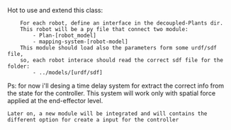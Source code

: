 Hot to use and extend this class:

        For each robot, define an interface in the decoupled-Plants dir.
        This robot will be a py file that connect two module:
            - Plan-[robot_model] 
            - mapping-system-[robot-model]
        This module should load also the parameters form some urdf/sdf file, 
        so, each robot interace should read the correct sdf file for the folder:
            - ../models/[urdf/sdf]
        

Ps: 
    for now i'll desing a time delay system for extract the correct info from the state for the controller.
    This system will work only with spatial force applied at the end-effector level. 

    Later on, a new module will be integrated and will contains the different option for create a input for the controller
    